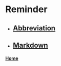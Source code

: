 # Reminder

- ## [Abbreviation](https://fjulien.github.io/My-book/reminder/abbreviation)
- ## [Markdown](https://fjulien.github.io/My-book/reminder/markdown)

#### [Home](https://fjulien.github.io/My-book)
